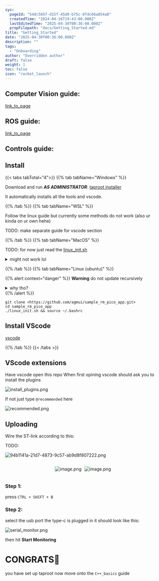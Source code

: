 ```yaml
---
sys:
  pageId: "54dc585f-d15f-45d0-b75c-8fdc66a854a8"
  createdTime: "2024-04-16T19:43:00.000Z"
  lastEditedTime: "2025-04-30T00:36:00.000Z"
  propFilepath: "docs/Getting_Started.md"
title: "Getting_Started"
date: "2025-04-30T00:36:00.000Z"
description: ""
tags:
  - "Onboarding"
author: "Overridden author"
draft: false
weight: 1
toc: false
icon: "rocket_launch"
---
```


## Computer Vision guide:

[link_to_page](86d45bc0-388b-4d26-8848-44f255f73d0e)

## ROS guide:

[link_to_page](3c76c1de-ec8f-46d6-8b0a-294005edc2d5)

## Controls guide:

## Install

{{< tabs tabTotal="4">}}
{{% tab tabName="Windows" %}}

Download and run _**AS ADMINISTRATOR**_: [taproot installer](https://github.com/Thornbots/TeachingFreshies/releases/tag/1.0)

It automatically installs all the tools and vscode.

{{% /tab %}}
{{% tab tabName="WSL" %}}

Follow the linux guide but currently some methods do not work (also ur kinda on ur own hehe)

TODO: make separate guide for vscode section

{{% /tab %}}
{{% tab tabName="MacOS" %}}

TODO: for now just read the [linux_init.sh](https://github.com/agmui/sample_rm_pico_app/blob/main/linux_init.sh)

<details>
<summary>might not work lol</summary>

`brew install libusb pkg-config`

Next install: [vscode](https://code.visualstudio.com/Download)

</details>

{{% /tab %}}
{{% tab tabName="Linux (ubuntu)" %}}

{{% alert context="danger" %}}
**Warning** do not update recursively
<details>
<summary>why tho?</summary>
There are some submodules that may go on for a while (like tinyusb) and I highly
recommend you don't need to get them.
If you want to see what submodules I update just look in `linux_init.sh`
</details>
{{% /alert %}}

```shell
git clone <https://github.com/agmui/sample_rm_pico_app.git>
cd sample_rm_pico_app
./linux_init.sh && source ~/.bashrc
```

## Install VScode

[vscode](https://code.visualstudio.com/Download)

{{% /tab %}}
{{< /tabs >}}

## VScode extensions

Have vscode open this repo
When first opining vscode should ask you to install the plugins

![install_plugins.png](https://prod-files-secure.s3.us-west-2.amazonaws.com/d518164a-d88e-44d1-a4ee-3adb3bd8bce0/89bd30f0-1825-4e77-867b-0a41ce370880/install_plugins.png?X-Amz-Algorithm=AWS4-HMAC-SHA256&X-Amz-Content-Sha256=UNSIGNED-PAYLOAD&X-Amz-Credential=ASIAZI2LB4666VLXDYBT%2F20250603%2Fus-west-2%2Fs3%2Faws4_request&X-Amz-Date=20250603T091011Z&X-Amz-Expires=3600&X-Amz-Security-Token=IQoJb3JpZ2luX2VjEDgaCXVzLXdlc3QtMiJHMEUCIC84B8DAVyviArs9bX06eHQbRyPw3SSBwqUog1v1bEmkAiEAuNt0EeW1923gsu7yEPxWMZgpBkFoMDPZo7seoEQjd0gq%2FwMIEBAAGgw2Mzc0MjMxODM4MDUiDMCDwGXUY%2FrqnMFQaircA4Nxko7DID7O6FCSguxhEV1W0r%2BUKCmB9hW4V98BajqWQ6N4dzhNTqxDnOrGnSXP1zckHIMtkFuM6sassAlEUqqyp8%2FIThrRef4w5iBKAvQR%2Ft1NHHkt39mXZZGs%2FwJ4gvz3jXGuKzxtvAWMm5fXKAKij5WcfEU5iJLVqiY4KcVOUwcHAfJlVk3RBfnAQ%2FL1IQWFCHXk55%2Bd0vnef32OTQ%2FrsvegVBOWpEcSSCgAfWr0asjI8usbyCRdFuQlZRsSruq7iJBfv%2BIYSqaYUMmgqiQjNutI1gM0sTEmydZ8hM0n1eiZ6JURH3krLEzCLQUVjkc070djldPlveiaAHz5xR3gnBZuIef1wEGoaRcGhBytFyQO2hFKuWzGlvMNNCgw26LegIK0ryIU20a9OS7WoYeNmZ7kTj%2B1wmI9x%2BX4LIvp6PvqHk%2BlBE3%2FOw4WQjJV6xaF8UOJLvcOYpgLKG1fHVS3Xpt7dK%2Bkv2xtVw0Ce%2Fku0mWfw4x2DXzkbQXMRucFkfkEU9%2FHgHtxdYQWvkpAybH%2FMQL5PAF2uBcIi56Kcz3GCD2YwFnKpClcts7CumWzuhKSxSfxU1AoOaYZuO%2BWEZooZnbUkbkJ8xneXv93YePPP%2BSMwJ8P5CamzD8cMIPF%2BsEGOqUBy5USGwuJ5SCx1Mz2GKM2BLQx3V7IAttZY5NwPVICi%2FC81uYgy8HSm5O6%2FCSaM9cjthA0LarJd52fqwLHtJHG7ouyw2BjvrSwABcR900D%2FoE7WkVVvE5xjtesI7AVXuZJfexrpxiWzD3JyA2ibCigVyvhzs9K4BNkmnGOSlnM4NsRrWVEhvrRztl%2Fz6OqqW0nY4XmqOVYYY9sltWci79E633Z5heJ&X-Amz-Signature=e3495a4abc5c97f0ce6d6844822762cb5373c0e949750731254fbd8368688727&X-Amz-SignedHeaders=host&x-id=GetObject)

If not just type `@recommended` here  

![recommended.png](https://prod-files-secure.s3.us-west-2.amazonaws.com/d518164a-d88e-44d1-a4ee-3adb3bd8bce0/61e661e9-5d85-4dfc-be0d-8d2097a5e793/recommended.png?X-Amz-Algorithm=AWS4-HMAC-SHA256&X-Amz-Content-Sha256=UNSIGNED-PAYLOAD&X-Amz-Credential=ASIAZI2LB4666VLXDYBT%2F20250603%2Fus-west-2%2Fs3%2Faws4_request&X-Amz-Date=20250603T091011Z&X-Amz-Expires=3600&X-Amz-Security-Token=IQoJb3JpZ2luX2VjEDgaCXVzLXdlc3QtMiJHMEUCIC84B8DAVyviArs9bX06eHQbRyPw3SSBwqUog1v1bEmkAiEAuNt0EeW1923gsu7yEPxWMZgpBkFoMDPZo7seoEQjd0gq%2FwMIEBAAGgw2Mzc0MjMxODM4MDUiDMCDwGXUY%2FrqnMFQaircA4Nxko7DID7O6FCSguxhEV1W0r%2BUKCmB9hW4V98BajqWQ6N4dzhNTqxDnOrGnSXP1zckHIMtkFuM6sassAlEUqqyp8%2FIThrRef4w5iBKAvQR%2Ft1NHHkt39mXZZGs%2FwJ4gvz3jXGuKzxtvAWMm5fXKAKij5WcfEU5iJLVqiY4KcVOUwcHAfJlVk3RBfnAQ%2FL1IQWFCHXk55%2Bd0vnef32OTQ%2FrsvegVBOWpEcSSCgAfWr0asjI8usbyCRdFuQlZRsSruq7iJBfv%2BIYSqaYUMmgqiQjNutI1gM0sTEmydZ8hM0n1eiZ6JURH3krLEzCLQUVjkc070djldPlveiaAHz5xR3gnBZuIef1wEGoaRcGhBytFyQO2hFKuWzGlvMNNCgw26LegIK0ryIU20a9OS7WoYeNmZ7kTj%2B1wmI9x%2BX4LIvp6PvqHk%2BlBE3%2FOw4WQjJV6xaF8UOJLvcOYpgLKG1fHVS3Xpt7dK%2Bkv2xtVw0Ce%2Fku0mWfw4x2DXzkbQXMRucFkfkEU9%2FHgHtxdYQWvkpAybH%2FMQL5PAF2uBcIi56Kcz3GCD2YwFnKpClcts7CumWzuhKSxSfxU1AoOaYZuO%2BWEZooZnbUkbkJ8xneXv93YePPP%2BSMwJ8P5CamzD8cMIPF%2BsEGOqUBy5USGwuJ5SCx1Mz2GKM2BLQx3V7IAttZY5NwPVICi%2FC81uYgy8HSm5O6%2FCSaM9cjthA0LarJd52fqwLHtJHG7ouyw2BjvrSwABcR900D%2FoE7WkVVvE5xjtesI7AVXuZJfexrpxiWzD3JyA2ibCigVyvhzs9K4BNkmnGOSlnM4NsRrWVEhvrRztl%2Fz6OqqW0nY4XmqOVYYY9sltWci79E633Z5heJ&X-Amz-Signature=d796fc8ddda801eaca9468d6389f328c4c4bb6ed1e9a8bcfed87172528b945d9&X-Amz-SignedHeaders=host&x-id=GetObject)

## Uploading

Wire the ST-link according to this:

TODO:

![94b1141a-21d7-4873-9c57-ab9d8f807222.png](https://prod-files-secure.s3.us-west-2.amazonaws.com/d518164a-d88e-44d1-a4ee-3adb3bd8bce0/e5fad17d-ab82-4300-9f4c-505ab4b1202c/94b1141a-21d7-4873-9c57-ab9d8f807222.png?X-Amz-Algorithm=AWS4-HMAC-SHA256&X-Amz-Content-Sha256=UNSIGNED-PAYLOAD&X-Amz-Credential=ASIAZI2LB4666VLXDYBT%2F20250603%2Fus-west-2%2Fs3%2Faws4_request&X-Amz-Date=20250603T091011Z&X-Amz-Expires=3600&X-Amz-Security-Token=IQoJb3JpZ2luX2VjEDgaCXVzLXdlc3QtMiJHMEUCIC84B8DAVyviArs9bX06eHQbRyPw3SSBwqUog1v1bEmkAiEAuNt0EeW1923gsu7yEPxWMZgpBkFoMDPZo7seoEQjd0gq%2FwMIEBAAGgw2Mzc0MjMxODM4MDUiDMCDwGXUY%2FrqnMFQaircA4Nxko7DID7O6FCSguxhEV1W0r%2BUKCmB9hW4V98BajqWQ6N4dzhNTqxDnOrGnSXP1zckHIMtkFuM6sassAlEUqqyp8%2FIThrRef4w5iBKAvQR%2Ft1NHHkt39mXZZGs%2FwJ4gvz3jXGuKzxtvAWMm5fXKAKij5WcfEU5iJLVqiY4KcVOUwcHAfJlVk3RBfnAQ%2FL1IQWFCHXk55%2Bd0vnef32OTQ%2FrsvegVBOWpEcSSCgAfWr0asjI8usbyCRdFuQlZRsSruq7iJBfv%2BIYSqaYUMmgqiQjNutI1gM0sTEmydZ8hM0n1eiZ6JURH3krLEzCLQUVjkc070djldPlveiaAHz5xR3gnBZuIef1wEGoaRcGhBytFyQO2hFKuWzGlvMNNCgw26LegIK0ryIU20a9OS7WoYeNmZ7kTj%2B1wmI9x%2BX4LIvp6PvqHk%2BlBE3%2FOw4WQjJV6xaF8UOJLvcOYpgLKG1fHVS3Xpt7dK%2Bkv2xtVw0Ce%2Fku0mWfw4x2DXzkbQXMRucFkfkEU9%2FHgHtxdYQWvkpAybH%2FMQL5PAF2uBcIi56Kcz3GCD2YwFnKpClcts7CumWzuhKSxSfxU1AoOaYZuO%2BWEZooZnbUkbkJ8xneXv93YePPP%2BSMwJ8P5CamzD8cMIPF%2BsEGOqUBy5USGwuJ5SCx1Mz2GKM2BLQx3V7IAttZY5NwPVICi%2FC81uYgy8HSm5O6%2FCSaM9cjthA0LarJd52fqwLHtJHG7ouyw2BjvrSwABcR900D%2FoE7WkVVvE5xjtesI7AVXuZJfexrpxiWzD3JyA2ibCigVyvhzs9K4BNkmnGOSlnM4NsRrWVEhvrRztl%2Fz6OqqW0nY4XmqOVYYY9sltWci79E633Z5heJ&X-Amz-Signature=52447e5b605a995d95c1ad129212936b00d9f49e43f12621a6da4cc842111d10&X-Amz-SignedHeaders=host&x-id=GetObject)

<div style="display: flex;flex-direction: row; column-gap:10px; max-width: 630px;justify-content: center;">
<div>

![image.png](https://prod-files-secure.s3.us-west-2.amazonaws.com/d518164a-d88e-44d1-a4ee-3adb3bd8bce0/210ecb78-1116-4d7b-b9b7-2292f66fa2c2/image.png?X-Amz-Algorithm=AWS4-HMAC-SHA256&X-Amz-Content-Sha256=UNSIGNED-PAYLOAD&X-Amz-Credential=ASIAZI2LB4663SEQSFCB%2F20250603%2Fus-west-2%2Fs3%2Faws4_request&X-Amz-Date=20250603T091026Z&X-Amz-Expires=3600&X-Amz-Security-Token=IQoJb3JpZ2luX2VjEDgaCXVzLXdlc3QtMiJHMEUCIDr3dDvmEG83jLjoHbLuoZ4SKcfIGHLrkupWdPym23DNAiEA7bXwZusovKiUEIfsebw1NlrkaFKMViFFDoRHsbX4oI0q%2FwMIEBAAGgw2Mzc0MjMxODM4MDUiDNc2SQeREOJJMbxPZCrcA0d4YROCcEda17VsC3X2C8bHX68ZARta5j8vsa2pPCKY0haQt4Mq0QIMaM5pBacJHbtPUxtE%2BamweLBv8s5tnEOuYxVSEzLOh7kIZ07QLlXXUAkd7icBqMSy0HnypFwlxddswJgcNcTNeqC0APmkIJ%2BORWpGfqC2ryvqEuvhnrWbMP2JDT41TwPxa3wnUzuN1VbEWj4zHT0eAMuXePlML9Gs1PrAt%2Bh335XaI6YEgT5byax1ezkcjg3xJTLdB4lIBs97t9OyNMrsbRhMkUh3StGIagCE8Dub0Z3bF25dHbjTEwgZsLeFz3mgkgjMFZUYXDHTPaHfNFJXlOm2dEfh%2FCU5Ihy3vvPpKkpUZdbxe4DspxapzSmXvs6BVehYZXaR3e5FKSJIg7iowjRBuyku4qANro%2Fg9KT%2FL4A9Gu0R5oWuAwTMIdgG%2F1TpnsycYAJeEYDt6tJMzvZwDrM2T52%2F7RoZUoH7MzAjetf7vCdxoEOJm3a%2BIS4p%2FW5oJdz6CuUTGkULVzQo47I5BiEb29PiFmYquaZ6L%2FuYjuIVoMI1PTaU1YhEieShaYW2N%2B9vtWnyiCgoaF7oQqHd5FP0SRnrer49I4IuBm8PTQ9lpCBE6K13CEkEaisMkUnPk2z8MIXF%2BsEGOqUBJr8LHmBb7lAlUXI2EUHYQeDn3AqvKVjlu2ZfZXlwNn1ORd3Dt9Tew%2FvFeCUr6KzMloJBw%2FOekXRPc7nQzMUOn5W%2FXrTQ2jiPhfW5d3I%2BprysAio2p2FZOgd%2F2ME5ZpguQvit8F9abFxdgYQE8N15ZHzUq%2FyAqy6yMfWgo5%2Bb%2Bi0ONAcjY50n1%2Fu1PkTQ8KWt8j5XKkBYEqcflk4sDS%2BcUeCVB4Rg&X-Amz-Signature=5a4411e66d21a9aeda8dd1afe5fa8e0eaa3dc703b39d1ff56cb8c74f130a9b20&X-Amz-SignedHeaders=host&x-id=GetObject)

</div>
<div>

![image.png](https://prod-files-secure.s3.us-west-2.amazonaws.com/d518164a-d88e-44d1-a4ee-3adb3bd8bce0/33a0fd0f-8ca6-4a86-8e09-26e95ded1fff/image.png?X-Amz-Algorithm=AWS4-HMAC-SHA256&X-Amz-Content-Sha256=UNSIGNED-PAYLOAD&X-Amz-Credential=ASIAZI2LB466RL3PMCQ7%2F20250603%2Fus-west-2%2Fs3%2Faws4_request&X-Amz-Date=20250603T091029Z&X-Amz-Expires=3600&X-Amz-Security-Token=IQoJb3JpZ2luX2VjEDgaCXVzLXdlc3QtMiJGMEQCIDRwg8BqByKeyYUVH2JXKZRWMZfrLUj3tTVjG5WAU%2FZPAiAUfBnmv5bESytlet9myRB3rkyQwow6PwR9%2BObFnE4R4Cr%2FAwgQEAAaDDYzNzQyMzE4MzgwNSIMzJqsJtkVxQ%2BJLr3eKtwDi5r6olYlRUiMCHFXy2wghZ4LP3PsnxfwKT0ipzJZ9552fCVsJrIUn%2Br1%2FtsZ66ZLaVD9t4n6YdPLE%2FF4k7THb4JbXUlz4QDnZl0WcOM5ld4dNbo%2FMSRWOEElp7f3pmSx2E%2Fk9ck%2Fy7gwfSf1guSXZ99cSPk1Zc0tt%2FlRJZBRPqnG2ztYdfVabezOf4UmJp0cKbY6TBqeq%2B1SKpDmSZH0vssTnXOvAI7nSOS%2BthIJqtxSgB0T2ygYD%2BOISlF1NbodP8t39u5fMd6OSHyhtWL77frDSuKkaHcRhYYc7PNkGKPmcVFOBCl18umUScj1TomOsx5s%2F%2BJqBdFO%2FE9ohV5oqVo1AzkzMpkbPkBrQLTXLiHQU3vqb%2BfyNYamd1Q6h%2FFtM1Hu6bBakFPpDRUFcYOkd1n3qQctbKEJNOrotCZhUd%2FU9kBsnEDv3a99hPyPkZOCMYtMiM%2Bes%2FfQalzzR4W%2F29%2FwmlIP7bt7Cu5JLX96kzFj63ggx8UqFkoTMYEUmo1xDyQsn1PPMsafpojfbzaIzLZUWey%2FrierN3py6pPNbIMHjck6qP5AKhogwb1i13%2F09%2BTY04yCxsz8iKm6%2B8AI0o792YHS31jnwTXnyPpSXLEu%2B1RumUbp6UZZR5cwhcX6wQY6pgGveWNxf0fU0haXAyYoj9RlhcDQAFN9Mwn3JLu0%2FQToyGiTWxwLAoALQg02BeJRfgOcsXuT0rLaZt2zRCaUiveken0T32isvF5NGl%2BAgf8UWjtXXHsP2h2M7Quw4tIiL6lHwwQ9aa2Y3Hb1VVjsoU4TxzxUEoQWn6tBWSCA1bCaKbFVYYxw8NIxX7RbjdP0nyFgLMEKc4MiePDzD%2BG2SsjaZHBpNvAa&X-Amz-Signature=7ae75f1bd9d246b8c2c34ddff2c05a209f2f0a5bf2452723fb167462f428c536&X-Amz-SignedHeaders=host&x-id=GetObject)

</div>
</div>

### Step 1:

press `CTRL + SHIFT + B`

### Step 2:

select the usb port the type-c is plugged in it should look like this:

![serial_monitor.png](https://prod-files-secure.s3.us-west-2.amazonaws.com/d518164a-d88e-44d1-a4ee-3adb3bd8bce0/f03f4774-05d4-4393-b6a0-d5efb6d315ab/serial_monitor.png?X-Amz-Algorithm=AWS4-HMAC-SHA256&X-Amz-Content-Sha256=UNSIGNED-PAYLOAD&X-Amz-Credential=ASIAZI2LB4666VLXDYBT%2F20250603%2Fus-west-2%2Fs3%2Faws4_request&X-Amz-Date=20250603T091011Z&X-Amz-Expires=3600&X-Amz-Security-Token=IQoJb3JpZ2luX2VjEDgaCXVzLXdlc3QtMiJHMEUCIC84B8DAVyviArs9bX06eHQbRyPw3SSBwqUog1v1bEmkAiEAuNt0EeW1923gsu7yEPxWMZgpBkFoMDPZo7seoEQjd0gq%2FwMIEBAAGgw2Mzc0MjMxODM4MDUiDMCDwGXUY%2FrqnMFQaircA4Nxko7DID7O6FCSguxhEV1W0r%2BUKCmB9hW4V98BajqWQ6N4dzhNTqxDnOrGnSXP1zckHIMtkFuM6sassAlEUqqyp8%2FIThrRef4w5iBKAvQR%2Ft1NHHkt39mXZZGs%2FwJ4gvz3jXGuKzxtvAWMm5fXKAKij5WcfEU5iJLVqiY4KcVOUwcHAfJlVk3RBfnAQ%2FL1IQWFCHXk55%2Bd0vnef32OTQ%2FrsvegVBOWpEcSSCgAfWr0asjI8usbyCRdFuQlZRsSruq7iJBfv%2BIYSqaYUMmgqiQjNutI1gM0sTEmydZ8hM0n1eiZ6JURH3krLEzCLQUVjkc070djldPlveiaAHz5xR3gnBZuIef1wEGoaRcGhBytFyQO2hFKuWzGlvMNNCgw26LegIK0ryIU20a9OS7WoYeNmZ7kTj%2B1wmI9x%2BX4LIvp6PvqHk%2BlBE3%2FOw4WQjJV6xaF8UOJLvcOYpgLKG1fHVS3Xpt7dK%2Bkv2xtVw0Ce%2Fku0mWfw4x2DXzkbQXMRucFkfkEU9%2FHgHtxdYQWvkpAybH%2FMQL5PAF2uBcIi56Kcz3GCD2YwFnKpClcts7CumWzuhKSxSfxU1AoOaYZuO%2BWEZooZnbUkbkJ8xneXv93YePPP%2BSMwJ8P5CamzD8cMIPF%2BsEGOqUBy5USGwuJ5SCx1Mz2GKM2BLQx3V7IAttZY5NwPVICi%2FC81uYgy8HSm5O6%2FCSaM9cjthA0LarJd52fqwLHtJHG7ouyw2BjvrSwABcR900D%2FoE7WkVVvE5xjtesI7AVXuZJfexrpxiWzD3JyA2ibCigVyvhzs9K4BNkmnGOSlnM4NsRrWVEhvrRztl%2Fz6OqqW0nY4XmqOVYYY9sltWci79E633Z5heJ&X-Amz-Signature=544d3d5219694791b7392df51fab247f85e3a85acfae58e039872fb612329618&X-Amz-SignedHeaders=host&x-id=GetObject)

then hit **Start Monitoring**

# CONGRATS🎉

you have set up taproot now move onto the `C++_basics` guide
